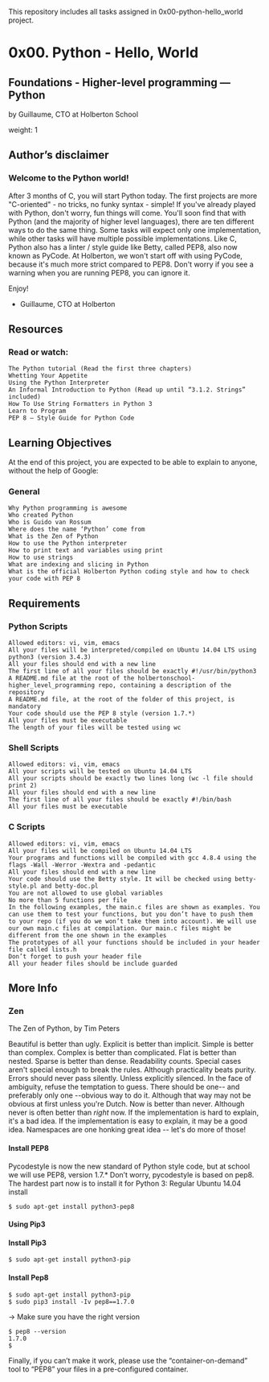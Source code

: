This repository includes all tasks assigned in 0x00-python-hello_world project.

# 0x00. Python - Hello, World

## Foundations - Higher-level programming ― Python

by Guillaume, CTO at Holberton School

weight: 1

## Author’s disclaimer

### Welcome to the Python world!

After 3 months of C, you will start Python today.
The first projects are more "C-oriented" - no tricks, no funky syntax - simple!
If you've already played with Python, don't worry, fun things will come.
You'll soon find that with Python (and the majority of higher level languages), there are ten different ways to do the same thing. Some tasks will expect only one implementation, while other tasks will have multiple possible implementations.
Like C, Python also has a linter / style guide like Betty, called PEP8, also now known as PyCode. At Holberton, we won't start off with using PyCode, because it's much more strict compared to PEP8. Don't worry if you see a warning when you are running PEP8, you can ignore it.

Enjoy!

- Guillaume, CTO at Holberton

## Resources

### Read or watch:

    The Python tutorial (Read the first three chapters)
    Whetting Your Appetite
    Using the Python Interpreter
    An Informal Introduction to Python (Read up until “3.1.2. Strings” included)
    How To Use String Formatters in Python 3
    Learn to Program
    PEP 8 – Style Guide for Python Code

## Learning Objectives

At the end of this project, you are expected to be able to explain to anyone, without the help of Google:

### General

    Why Python programming is awesome
    Who created Python
    Who is Guido van Rossum
    Where does the name ‘Python’ come from
    What is the Zen of Python
    How to use the Python interpreter
    How to print text and variables using print
    How to use strings
    What are indexing and slicing in Python
    What is the official Holberton Python coding style and how to check your code with PEP 8

## Requirements
### Python Scripts

    Allowed editors: vi, vim, emacs
    All your files will be interpreted/compiled on Ubuntu 14.04 LTS using python3 (version 3.4.3)
    All your files should end with a new line
    The first line of all your files should be exactly #!/usr/bin/python3
    A README.md file at the root of the holbertonschool-higher_level_programming repo, containing a description of the repository
    A README.md file, at the root of the folder of this project, is mandatory
    Your code should use the PEP 8 style (version 1.7.*)
    All your files must be executable
    The length of your files will be tested using wc

### Shell Scripts

    Allowed editors: vi, vim, emacs
    All your scripts will be tested on Ubuntu 14.04 LTS
    All your scripts should be exactly two lines long (wc -l file should print 2)
    All your files should end with a new line
    The first line of all your files should be exactly #!/bin/bash
    All your files must be executable

### C Scripts

    Allowed editors: vi, vim, emacs
    All your files will be compiled on Ubuntu 14.04 LTS
    Your programs and functions will be compiled with gcc 4.8.4 using the flags -Wall -Werror -Wextra and -pedantic
    All your files should end with a new line
    Your code should use the Betty style. It will be checked using betty-style.pl and betty-doc.pl
    You are not allowed to use global variables
    No more than 5 functions per file
    In the following examples, the main.c files are shown as examples. You can use them to test your functions, but you don’t have to push them to your repo (if you do we won’t take them into account). We will use our own main.c files at compilation. Our main.c files might be different from the one shown in the examples
    The prototypes of all your functions should be included in your header file called lists.h
    Don’t forget to push your header file
    All your header files should be include guarded

## More Info
### Zen

The Zen of Python, by Tim Peters

Beautiful is better than ugly.
Explicit is better than implicit.
Simple is better than complex.
Complex is better than complicated.
Flat is better than nested.
Sparse is better than dense.
Readability counts.
Special cases aren't special enough to break the rules.
Although practicality beats purity.
Errors should never pass silently.
Unless explicitly silenced.
In the face of ambiguity, refuse the temptation to guess.
There should be one-- and preferably only one --obvious way to do it.
Although that way may not be obvious at first unless you're Dutch.
Now is better than never.
Although never is often better than *right* now.
If the implementation is hard to explain, it's a bad idea.
If the implementation is easy to explain, it may be a good idea.
Namespaces are one honking great idea -- let's do more of those!

#### Install PEP8

Pycodestyle is now the new standard of Python style code, but at school we will use PEP8, version 1.7.* Don’t worry, pycodestyle is based on pep8. The hardest part now is to install it for Python 3:
Regular Ubuntu 14.04 install
```
$ sudo apt-get install python3-pep8
```
#### Using Pip3
#### Install Pip3
```
$ sudo apt-get install python3-pip
```
#### Install Pep8
```
$ sudo apt-get install python3-pip
$ sudo pip3 install -Iv pep8==1.7.0
```
-> Make sure you have the right version
```
$ pep8 --version
1.7.0
$
```
Finally, if you can’t make it work, please use the “container-on-demand” tool to “PEP8” your files in a pre-configured container.
